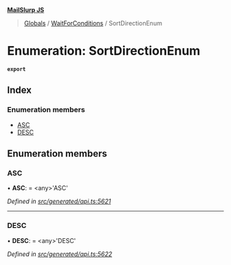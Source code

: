 **[MailSlurp JS](../README.md)**

> [Globals](../README.md) / [WaitForConditions](../modules/waitforconditions.md) / SortDirectionEnum

# Enumeration: SortDirectionEnum

**`export`** 

## Index

### Enumeration members

* [ASC](waitforconditions.sortdirectionenum.md#asc)
* [DESC](waitforconditions.sortdirectionenum.md#desc)

## Enumeration members

### ASC

•  **ASC**:  = \<any>'ASC'

*Defined in [src/generated/api.ts:5621](https://github.com/mailslurp/mailslurp-client/blob/730b817/src/generated/api.ts#L5621)*

___

### DESC

•  **DESC**:  = \<any>'DESC'

*Defined in [src/generated/api.ts:5622](https://github.com/mailslurp/mailslurp-client/blob/730b817/src/generated/api.ts#L5622)*
